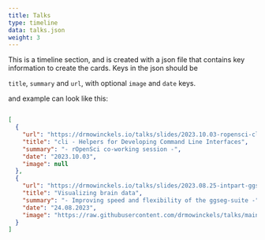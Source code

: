 ```yaml
---
title: Talks
type: timeline
data: talks.json
weight: 3
---
```


This is a timeline section, and is created with a json file that contains key information to create the cards. Keys in the json should be

`title`, `summary` and `url`, with optional `image` and `date` keys.

and example can look like this:

```json

[
  {
    "url": "https://drmowinckels.io/talks/slides/2023.10.03-ropensci-cli/",
    "title": "cli - Helpers for Developing Command Line Interfaces",
    "summary": "- rOpenSci co-working session -",
    "date": "2023.10.03",
    "image": null
  },
  {
    "url": "https://drmowinckels.io/talks/slides/2023.08.25-intpart-ggseg/",
    "title": "Visualizing brain data",
    "summary": "- Improving speed and flexibility of the ggseg-suite -",
    "date": "24.08.2023",
    "image": "https://raw.githubusercontent.com/drmowinckels/talks/main/slides/2023.08.25-intpart-ggseg/img/ggseg.png"
  }
]
```